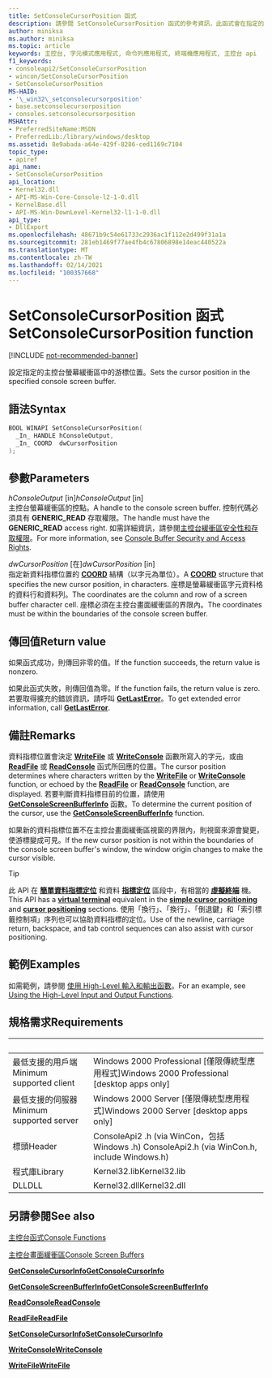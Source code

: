 ```yaml
---
title: SetConsoleCursorPosition 函式
description: 請參閱 SetConsoleCursorPosition 函式的參考資訊，此函式會在指定的主控台螢幕緩衝區中設定游標位置。
author: miniksa
ms.author: miniksa
ms.topic: article
keywords: 主控台, 字元模式應用程式, 命令列應用程式, 終端機應用程式, 主控台 api
f1_keywords:
- consoleapi2/SetConsoleCursorPosition
- wincon/SetConsoleCursorPosition
- SetConsoleCursorPosition
MS-HAID:
- '\_win32\_setconsolecursorposition'
- base.setconsolecursorposition
- consoles.setconsolecursorposition
MSHAttr:
- PreferredSiteName:MSDN
- PreferredLib:/library/windows/desktop
ms.assetid: 8e9abada-a64e-429f-8286-ced1169c7104
topic_type:
- apiref
api_name:
- SetConsoleCursorPosition
api_location:
- Kernel32.dll
- API-MS-Win-Core-Console-l2-1-0.dll
- KernelBase.dll
- API-MS-Win-DownLevel-Kernel32-l1-1-0.dll
api_type:
- DllExport
ms.openlocfilehash: 48671b9c54e61733c2936ac1f112e2d499f31a1a
ms.sourcegitcommit: 281eb1469f77ae4fb4c67806898e14eac440522a
ms.translationtype: MT
ms.contentlocale: zh-TW
ms.lasthandoff: 02/14/2021
ms.locfileid: "100357668"
---
```

# <a name="setconsolecursorposition-function"></a><span data-ttu-id="f3bd2-104">SetConsoleCursorPosition 函式</span><span class="sxs-lookup"><span data-stu-id="f3bd2-104">SetConsoleCursorPosition function</span></span>

[!INCLUDE [not-recommended-banner](./includes/not-recommended-banner.md)]

<span data-ttu-id="f3bd2-105">設定指定的主控台螢幕緩衝區中的游標位置。</span><span class="sxs-lookup"><span data-stu-id="f3bd2-105">Sets the cursor position in the specified console screen buffer.</span></span>

## <a name="syntax"></a><span data-ttu-id="f3bd2-106">語法</span><span class="sxs-lookup"><span data-stu-id="f3bd2-106">Syntax</span></span>

```C
BOOL WINAPI SetConsoleCursorPosition(
  _In_ HANDLE hConsoleOutput,
  _In_ COORD  dwCursorPosition
);
```

## <a name="parameters"></a><span data-ttu-id="f3bd2-107">參數</span><span class="sxs-lookup"><span data-stu-id="f3bd2-107">Parameters</span></span>

<span data-ttu-id="f3bd2-108">*hConsoleOutput* \[in\]</span><span class="sxs-lookup"><span data-stu-id="f3bd2-108">*hConsoleOutput* \[in\]</span></span>  
<span data-ttu-id="f3bd2-109">主控台螢幕緩衝區的控點。</span><span class="sxs-lookup"><span data-stu-id="f3bd2-109">A handle to the console screen buffer.</span></span> <span data-ttu-id="f3bd2-110">控制代碼必須具有 **GENERIC\_READ** 存取權限。</span><span class="sxs-lookup"><span data-stu-id="f3bd2-110">The handle must have the **GENERIC\_READ** access right.</span></span> <span data-ttu-id="f3bd2-111">如需詳細資訊，請參閱[主控台緩衝區安全性和存取權限](console-buffer-security-and-access-rights.md)。</span><span class="sxs-lookup"><span data-stu-id="f3bd2-111">For more information, see [Console Buffer Security and Access Rights](console-buffer-security-and-access-rights.md).</span></span>

<span data-ttu-id="f3bd2-112">*dwCursorPosition* \[在\]</span><span class="sxs-lookup"><span data-stu-id="f3bd2-112">*dwCursorPosition* \[in\]</span></span>  
<span data-ttu-id="f3bd2-113">指定新資料指標位置的 [**COORD**](coord-str.md) 結構（以字元為單位）。</span><span class="sxs-lookup"><span data-stu-id="f3bd2-113">A [**COORD**](coord-str.md) structure that specifies the new cursor position, in characters.</span></span> <span data-ttu-id="f3bd2-114">座標是螢幕緩衝區字元資料格的資料行和資料列。</span><span class="sxs-lookup"><span data-stu-id="f3bd2-114">The coordinates are the column and row of a screen buffer character cell.</span></span> <span data-ttu-id="f3bd2-115">座標必須在主控台畫面緩衝區的界限內。</span><span class="sxs-lookup"><span data-stu-id="f3bd2-115">The coordinates must be within the boundaries of the console screen buffer.</span></span>

## <a name="return-value"></a><span data-ttu-id="f3bd2-116">傳回值</span><span class="sxs-lookup"><span data-stu-id="f3bd2-116">Return value</span></span>

<span data-ttu-id="f3bd2-117">如果函式成功，則傳回非零的值。</span><span class="sxs-lookup"><span data-stu-id="f3bd2-117">If the function succeeds, the return value is nonzero.</span></span>

<span data-ttu-id="f3bd2-118">如果此函式失敗，則傳回值為零。</span><span class="sxs-lookup"><span data-stu-id="f3bd2-118">If the function fails, the return value is zero.</span></span> <span data-ttu-id="f3bd2-119">若要取得擴充的錯誤資訊，請呼叫 [**GetLastError**](/windows/win32/api/errhandlingapi/nf-errhandlingapi-getlasterror)。</span><span class="sxs-lookup"><span data-stu-id="f3bd2-119">To get extended error information, call [**GetLastError**](/windows/win32/api/errhandlingapi/nf-errhandlingapi-getlasterror).</span></span>

## <a name="remarks"></a><span data-ttu-id="f3bd2-120">備註</span><span class="sxs-lookup"><span data-stu-id="f3bd2-120">Remarks</span></span>

<span data-ttu-id="f3bd2-121">資料指標位置會決定 [**WriteFile**](/windows/win32/api/fileapi/nf-fileapi-writefile) 或 [**WriteConsole**](writeconsole.md) 函數所寫入的字元，或由 [**ReadFile**](/windows/win32/api/fileapi/nf-fileapi-readfile) 或 [**ReadConsole**](readconsole.md) 函式所回應的位置。</span><span class="sxs-lookup"><span data-stu-id="f3bd2-121">The cursor position determines where characters written by the [**WriteFile**](/windows/win32/api/fileapi/nf-fileapi-writefile) or [**WriteConsole**](writeconsole.md) function, or echoed by the [**ReadFile**](/windows/win32/api/fileapi/nf-fileapi-readfile) or [**ReadConsole**](readconsole.md) function, are displayed.</span></span> <span data-ttu-id="f3bd2-122">若要判斷資料指標目前的位置，請使用 [**GetConsoleScreenBufferInfo**](getconsolescreenbufferinfo.md) 函數。</span><span class="sxs-lookup"><span data-stu-id="f3bd2-122">To determine the current position of the cursor, use the [**GetConsoleScreenBufferInfo**](getconsolescreenbufferinfo.md) function.</span></span>

<span data-ttu-id="f3bd2-123">如果新的資料指標位置不在主控台畫面緩衝區視窗的界限內，則視窗來源會變更，使游標變成可見。</span><span class="sxs-lookup"><span data-stu-id="f3bd2-123">If the new cursor position is not within the boundaries of the console screen buffer's window, the window origin changes to make the cursor visible.</span></span>

> [!TIP]
> <span data-ttu-id="f3bd2-124">此 API 在 **[簡單資料指標定位](console-virtual-terminal-sequences.md#simple-cursor-positioning)** 和資料 **[指標定位](console-virtual-terminal-sequences.md#cursor-positioning)** 區段中，有相當的 **[虛擬終端](console-virtual-terminal-sequences.md)** 機。</span><span class="sxs-lookup"><span data-stu-id="f3bd2-124">This API has a **[virtual terminal](console-virtual-terminal-sequences.md)** equivalent in the **[simple cursor positioning](console-virtual-terminal-sequences.md#simple-cursor-positioning)** and **[cursor positioning](console-virtual-terminal-sequences.md#cursor-positioning)** sections.</span></span> <span data-ttu-id="f3bd2-125">使用「換行」、「換行」、「倒退鍵」和「索引標籤控制項」序列也可以協助資料指標的定位。</span><span class="sxs-lookup"><span data-stu-id="f3bd2-125">Use of the newline, carriage return, backspace, and tab control sequences can also assist with cursor positioning.</span></span>

## <a name="examples"></a><span data-ttu-id="f3bd2-126">範例</span><span class="sxs-lookup"><span data-stu-id="f3bd2-126">Examples</span></span>

<span data-ttu-id="f3bd2-127">如需範例，請參閱 [使用 High-Level 輸入和輸出函數](using-the-high-level-input-and-output-functions.md)。</span><span class="sxs-lookup"><span data-stu-id="f3bd2-127">For an example, see [Using the High-Level Input and Output Functions](using-the-high-level-input-and-output-functions.md).</span></span>

## <a name="requirements"></a><span data-ttu-id="f3bd2-128">規格需求</span><span class="sxs-lookup"><span data-stu-id="f3bd2-128">Requirements</span></span>

| &nbsp; | &nbsp; |
|-|-|
| <span data-ttu-id="f3bd2-129">最低支援的用戶端</span><span class="sxs-lookup"><span data-stu-id="f3bd2-129">Minimum supported client</span></span> | <span data-ttu-id="f3bd2-130">Windows 2000 Professional \[僅限傳統型應用程式\]</span><span class="sxs-lookup"><span data-stu-id="f3bd2-130">Windows 2000 Professional \[desktop apps only\]</span></span> |
| <span data-ttu-id="f3bd2-131">最低支援的伺服器</span><span class="sxs-lookup"><span data-stu-id="f3bd2-131">Minimum supported server</span></span> | <span data-ttu-id="f3bd2-132">Windows 2000 Server \[僅限傳統型應用程式\]</span><span class="sxs-lookup"><span data-stu-id="f3bd2-132">Windows 2000 Server \[desktop apps only\]</span></span> |
| <span data-ttu-id="f3bd2-133">標頭</span><span class="sxs-lookup"><span data-stu-id="f3bd2-133">Header</span></span> | <span data-ttu-id="f3bd2-134">ConsoleApi2 .h (via WinCon，包括 Windows .h) </span><span class="sxs-lookup"><span data-stu-id="f3bd2-134">ConsoleApi2.h (via WinCon.h, include Windows.h)</span></span> |
| <span data-ttu-id="f3bd2-135">程式庫</span><span class="sxs-lookup"><span data-stu-id="f3bd2-135">Library</span></span> | <span data-ttu-id="f3bd2-136">Kernel32.lib</span><span class="sxs-lookup"><span data-stu-id="f3bd2-136">Kernel32.lib</span></span> |
| <span data-ttu-id="f3bd2-137">DLL</span><span class="sxs-lookup"><span data-stu-id="f3bd2-137">DLL</span></span> | <span data-ttu-id="f3bd2-138">Kernel32.dll</span><span class="sxs-lookup"><span data-stu-id="f3bd2-138">Kernel32.dll</span></span> |

## <a name="see-also"></a><span data-ttu-id="f3bd2-139">另請參閱</span><span class="sxs-lookup"><span data-stu-id="f3bd2-139">See also</span></span>

[<span data-ttu-id="f3bd2-140">主控台函式</span><span class="sxs-lookup"><span data-stu-id="f3bd2-140">Console Functions</span></span>](console-functions.md)

[<span data-ttu-id="f3bd2-141">主控台畫面緩衝區</span><span class="sxs-lookup"><span data-stu-id="f3bd2-141">Console Screen Buffers</span></span>](console-screen-buffers.md)

[<span data-ttu-id="f3bd2-142">**GetConsoleCursorInfo**</span><span class="sxs-lookup"><span data-stu-id="f3bd2-142">**GetConsoleCursorInfo**</span></span>](getconsolecursorinfo.md)

[<span data-ttu-id="f3bd2-143">**GetConsoleScreenBufferInfo**</span><span class="sxs-lookup"><span data-stu-id="f3bd2-143">**GetConsoleScreenBufferInfo**</span></span>](getconsolescreenbufferinfo.md)

[<span data-ttu-id="f3bd2-144">**ReadConsole**</span><span class="sxs-lookup"><span data-stu-id="f3bd2-144">**ReadConsole**</span></span>](readconsole.md)

[<span data-ttu-id="f3bd2-145">**ReadFile**</span><span class="sxs-lookup"><span data-stu-id="f3bd2-145">**ReadFile**</span></span>](/windows/win32/api/fileapi/nf-fileapi-readfile)

[<span data-ttu-id="f3bd2-146">**SetConsoleCursorInfo**</span><span class="sxs-lookup"><span data-stu-id="f3bd2-146">**SetConsoleCursorInfo**</span></span>](setconsolecursorinfo.md)

[<span data-ttu-id="f3bd2-147">**WriteConsole**</span><span class="sxs-lookup"><span data-stu-id="f3bd2-147">**WriteConsole**</span></span>](writeconsole.md)

[<span data-ttu-id="f3bd2-148">**WriteFile**</span><span class="sxs-lookup"><span data-stu-id="f3bd2-148">**WriteFile**</span></span>](/windows/win32/api/fileapi/nf-fileapi-writefile)